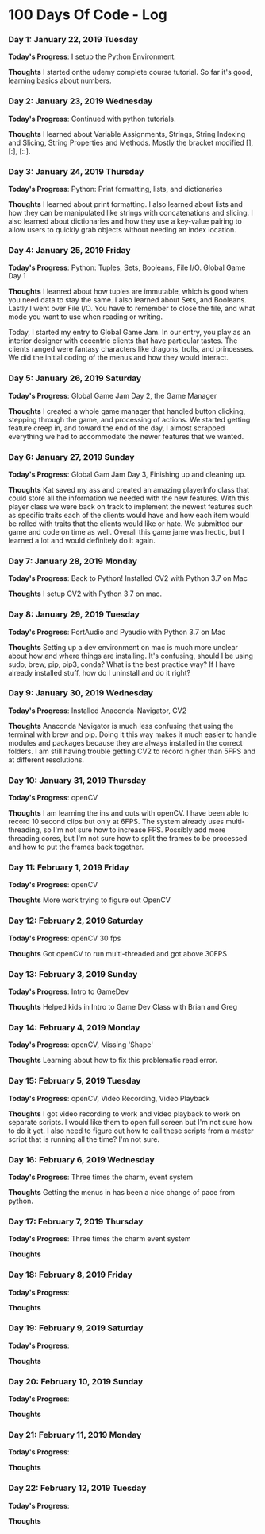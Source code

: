 # 100 Days Of Code - Log

### Day 1: January 22, 2019 Tuesday

**Today's Progress**: I setup the Python Environment.

**Thoughts** I started onthe udemy complete course tutorial. So far it's good, learning basics about numbers.

### Day 2: January 23, 2019 Wednesday

**Today's Progress**: Continued with python tutorials. 

**Thoughts** I learned about Variable Assignments, Strings, String Indexing and Slicing, String Properties and Methods. Mostly the bracket modified [], [:], [::].

### Day 3: January 24, 2019 Thursday

**Today's Progress**: Python: Print formatting, lists, and dictionaries 

**Thoughts** I learned about print formatting. I also learned about lists and how they can be manipulated like strings with concatenations and slicing. I also learned about dictionaries and how they use a key-value pairing to allow users to quickly grab objects without needing an index location.

### Day 4: January 25, 2019 Friday

**Today's Progress**: Python: Tuples, Sets, Booleans, File I/O. Global Game Day 1

**Thoughts** I leanred about how tuples are immutable, which is good when you need data to stay the same. I also learned about Sets, and Booleans. Lastly I went over File I/O. You have to remember to close the file, and what mode you want to use when reading or writing.

Today, I started my entry to Global Game Jam. In our entry, you play as an interior designer with eccentric clients that have particular tastes. The clients ranged were fantasy characters like dragons, trolls, and princesses. We did the initial coding of the menus and how they would interact.

### Day 5: January 26, 2019 Saturday

**Today's Progress**: Global Game Jam Day 2, the Game Manager

**Thoughts** I created a whole game manager that handled button clicking, stepping through the game, and processing of actions. We started getting feature creep in, and toward the end of the day, I almost scrapped everything we had to accommodate the newer features that we wanted.

### Day 6: January 27, 2019 Sunday

**Today's Progress**: Global Gam Jam Day 3, Finishing up and cleaning up.

**Thoughts** Kat saved my ass and created an amazing playerInfo class that could store all the information we needed with the new features. With this player class we were back on track to implement the newest features such as specific traits each of the clients would have and how each item would be rolled with traits that the clients would like or hate. We submitted our game and code on time as well. Overall this game jame was hectic, but I learned a lot and would definitely do it again.

### Day 7: January 28, 2019 Monday

**Today's Progress**: Back to Python! Installed CV2 with Python 3.7 on Mac

**Thoughts** 
I setup CV2 with Python 3.7 on mac.

### Day 8: January 29, 2019 Tuesday

**Today's Progress**: PortAudio and Pyaudio with Python 3.7 on Mac

**Thoughts** 
Setting up a dev environment on mac is much more unclear about how and where things are installing. It's confusing, should I be using sudo, brew, pip, pip3, conda? What is the best practice way? If I have already installed stuff, how do I uninstall and do it right?

### Day 9: January 30, 2019 Wednesday

**Today's Progress**: Installed Anaconda-Navigator, CV2

**Thoughts** 
Anaconda Navigator is much less confusing that using the terminal with brew and pip. Doing it this way makes it much easier to handle modules and packages because they are always installed in the correct folders. I am still having trouble getting CV2 to record higher than 5FPS and at different resolutions.

### Day 10: January 31, 2019 Thursday

**Today's Progress**: openCV

**Thoughts** 
I am learning the ins and outs with openCV. I have been able to record 10 second clips but only at 6FPS. The system already uses multi-threading, so I'm not sure how to increase FPS. Possibly add more threading cores, but I'm not sure how to split the frames to be processed and how to put the frames back together.

### Day 11: February 1, 2019 Friday

**Today's Progress**: openCV

**Thoughts** 
More work trying to figure out OpenCV

### Day 12: February 2, 2019 Saturday

**Today's Progress**: openCV 30 fps

**Thoughts**
Got openCV to run multi-threaded and got above 30FPS

### Day 13: February 3, 2019 Sunday

**Today's Progress**: Intro to GameDev

**Thoughts** 
Helped kids in Intro to Game Dev Class with Brian and Greg

### Day 14: February 4, 2019 Monday

**Today's Progress**: openCV, Missing 'Shape'

**Thoughts** 
Learning about how to fix this problematic read error.

### Day 15: February 5, 2019 Tuesday

**Today's Progress**: openCV, Video Recording, Video Playback

**Thoughts** 
I got video recording to work and video playback to work on separate scripts. I would like them to open full screen but I'm not sure how to do it yet. I also need to figure out how to call these scripts from a master script that is running all the time? I'm not sure.

### Day 16: February 6, 2019 Wednesday

**Today's Progress**: Three times the charm, event system

**Thoughts** 
Getting the menus in has been a nice change of pace from python.

### Day 17: February 7, 2019 Thursday

**Today's Progress**: Three times the charm event system

**Thoughts** 


### Day 18: February 8, 2019 Friday

**Today's Progress**: 

**Thoughts** 


### Day 19: February 9, 2019 Saturday

**Today's Progress**: 

**Thoughts** 



### Day 20: February 10, 2019 Sunday

**Today's Progress**: 

**Thoughts** 



### Day 21: February 11, 2019 Monday

**Today's Progress**: 

**Thoughts** 


### Day 22: February 12, 2019 Tuesday

**Today's Progress**: 

**Thoughts** 



